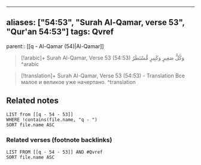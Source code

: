 
---
aliases: ["54:53", "Surah Al-Qamar, verse 53", "Qur'an 54:53"]
tags: Qvref
---

parent:: [[q - Al-Qamar (54)|Al-Qamar]]

> [!arabic]+ Surah Al-Qamar, Verse 53 (54:53)
> <span class="quran-arabic">وَكُلُّ صَغِيرٍ وَكَبِيرٍ مُّسْتَطَرٌ</span>
^arabic

> [!translation]+ Surah Al-Qamar, Verse 53 (54:53) - Translation
> Все малое и великое уже начертано.
^translation



## Related notes
```dataview
LIST from [[q - 54 - 53]]
WHERE !contains(file.name, "q - ")
SORT file.name ASC
```

### Related verses (footnote backlinks)
```dataview
LIST FROM [[q - 54 - 53]] AND #Qvref
SORT file.name ASC
```

